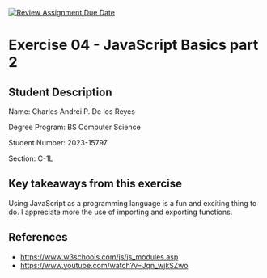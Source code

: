[![Review Assignment Due Date](https://classroom.github.com/assets/deadline-readme-button-22041afd0340ce965d47ae6ef1cefeee28c7c493a6346c4f15d667ab976d596c.svg)](https://classroom.github.com/a/TP0ZkiLb)

# Exercise 04 - JavaScript Basics part 2

## Student Description

Name: Charles Andrei P. De los Reyes

Degree Program: BS Computer Science

Student Number: 2023-15797

Section: C-1L

## Key takeaways from this exercise

Using JavaScript as a programming language is a fun and exciting thing to do. I appreciate more the use of importing and exporting functions.

## References
- https://www.w3schools.com/js/js_modules.asp
- https://www.youtube.com/watch?v=Jqn_wjkSZwo